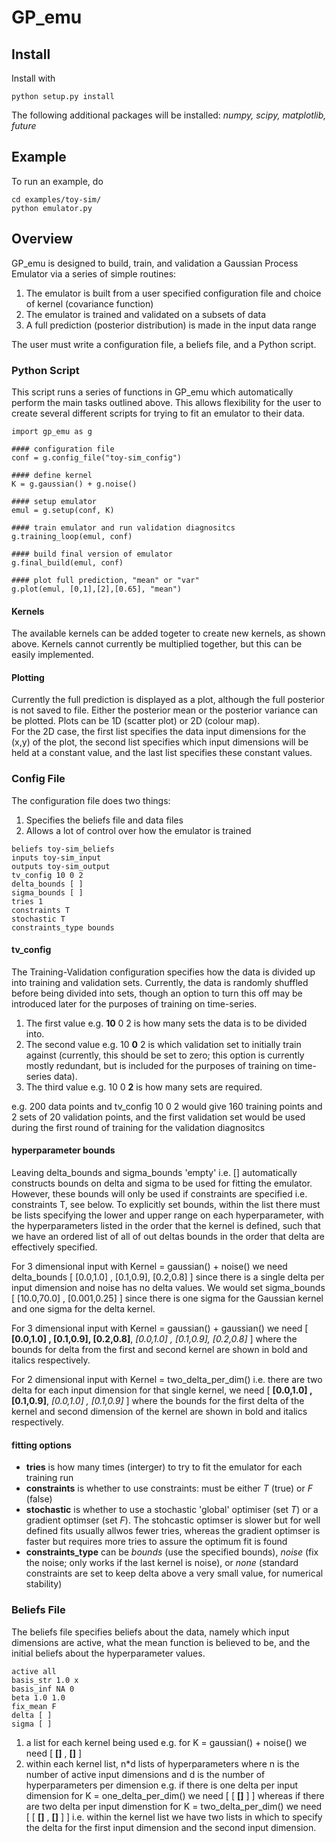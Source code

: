 # GP_emu

## Install
Install with
```
python setup.py install
```

The following additional packages will be installed:
*numpy, scipy, matplotlib, future*

## Example
To run an example, do
```
cd examples/toy-sim/
python emulator.py
```

## Overview
GP_emu is designed to build, train, and validation a Gaussian Process Emulator via a series of simple routines:  
1. The emulator is built from a user specified configuration file and choice of kernel (covariance function)
2. The emulator is trained and validated on a subsets of data
3. A full prediction (posterior distribution) is made in the input data range

The user must write a configuration file, a beliefs file, and a Python script.

### Python Script
This script runs a series of functions in GP_emu which automatically perform the main tasks outlined above. This allows flexibility for the user to create several different scripts for trying to fit an emulator to their data.

```
import gp_emu as g

#### configuration file
conf = g.config_file("toy-sim_config")

#### define kernel
K = g.gaussian() + g.noise()

#### setup emulator
emul = g.setup(conf, K)

#### train emulator and run validation diagnositcs
g.training_loop(emul, conf)

#### build final version of emulator
g.final_build(emul, conf)

#### plot full prediction, "mean" or "var"
g.plot(emul, [0,1],[2],[0.65], "mean")
```
#### Kernels
The available kernels can be added togeter to create new kernels, as shown above. Kernels cannot currently be multiplied together, but this can be easily implemented.

#### Plotting
Currently the full prediction is displayed as a plot, although the full posterior is not saved to file. Either the posterior mean or the posterior variance can be plotted. Plots can be 1D (scatter plot) or 2D (colour map).  
For the 2D case, the first list specifies the data input dimensions for the (x,y) of the plot, the second list specifies which input dimensions will be held at a constant value, and the last list specifies these constant values.


### Config File
The configuration file does two things:
1. Specifies the beliefs file and data files
2. Allows a lot of control over how the emulator is trained

```
beliefs toy-sim_beliefs
inputs toy-sim_input
outputs toy-sim_output
tv_config 10 0 2
delta_bounds [ ]
sigma_bounds [ ]
tries 1
constraints T
stochastic T
constraints_type bounds
```
#### tv_config
The Training-Validation configuration specifies how the data is divided up into training and validation sets. Currently, the data is randomly shuffled before being divided into sets, though an option to turn this off may be introduced later for the purposes of training on time-series.  
1. The first value e.g. __10__ 0 2 is how many sets the data is to be divided into.
2. The second value  e.g. 10 __0__ 2 is which validation set to initially train against (currently, this should be set to zero; this option is currently mostly redundant, but is included for the purposes of training on time-series data).
3. The third value  e.g. 10 0 __2__ is how many sets are required.

e.g. 200 data points and tv_config 10 0 2 would give 160 training points and 2 sets of 20 validation points, and the first validation set would be used during the first round of training for the validation diagnositcs

#### hyperparameter bounds
Leaving delta_bounds and sigma_bounds 'empty' i.e. [] automatically constructs bounds on delta and sigma to be used for fitting the emulator. However, these bounds will only be used if constraints are specified i.e. constraints T, see below. To explicitly set bounds, within the list there must be lists specifying the lower and upper range on each hyperparameter, with the hyperparameters listed in the order that the kernel is defined, such that we have an ordered list of all of out deltas bounds in the order that delta are effectively specified.

For 3 dimensional input with Kernel = gaussian() + noise() we need delta_bounds [ [0.0,1.0] , [0.1,0.9], [0.2,0.8] ] since there is a single delta per input dimension and noise has no delta values. We would set sigma_bounds [ [10.0,70.0] , [0.001,0.25] ] since there is one sigma for the Gaussian kernel and one sigma for the delta kernel.

For 3 dimensional input with Kernel = gaussian() + gaussian() we need  [ __[0.0,1.0] , [0.1,0.9], [0.2,0.8]__, *[0.0,1.0] , [0.1,0.9], [0.2,0.8]* ] where the bounds for delta from the first and second kernel are shown in bold and italics respectively.

For 2 dimensional input with Kernel = two_delta_per_dim() i.e. there are two delta for each input dimension for that single kernel, we need [ __[0.0,1.0] , [0.1,0.9]__, *[0.0,1.0] , [0.1,0.9]* ] where the bounds for the first delta of the kernel and second dimension of the kernel are shown in bold and italics respectively.

#### fitting options
* __tries__ is how many times (interger) to try to fit the emulator for each training run
* __constraints__ is whether to use constraints: must be either *T* (true) or *F* (false)
* __stochastic__ is whether to use a stochastic 'global' optimiser (set *T*) or a gradient optimser (set *F*). The stohcastic optimser is slower but for well defined fits usually allwos fewer tries, whereas the gradient optimser is faster but requires more tries to assure the optimum fit is found
* __constraints_type__ can be _bounds_ (use the specified bounds), _noise_ (fix the noise; only works if the last kernel is noise), or _none_ (standard constraints are set to keep delta above a very small value, for numerical stability)

### Beliefs File
The beliefs file specifies beliefs about the data, namely which input dimensions are active, what the mean function is believed to be, and the initial beliefs about the hyperparameter values.
```
active all
basis_str 1.0 x
basis_inf NA 0
beta 1.0 1.0
fix_mean F
delta [ ]
sigma [ ]
```
1. a list for each kernel being used e.g. for K = gaussian() + noise() we need [ __[]__ , __[]__ ]
2. within each kernel list, n*d lists of hyperparameters where n is the number of active input dimensions and d is the number of hyperparameters per dimension e.g. if there is one delta per input dimension for K = one_delta_per_dim() we need [ [ __[]__ ] ] whereas if there are two delta per input dimenstion for K = two_delta_per_dim() we need  [ [ __[]__ , __[]__ ] ] i.e. within the kernel list we have two lists in which to specify the delta for the first input dimension and the second input dimension.
